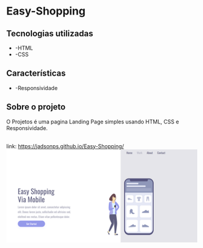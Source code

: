 <h1> Easy-Shopping  </h1> 


<h2>Tecnologias utilizadas</h2>

<ul>
  <li>-HTML</li>
  <li>-CSS</li>
</ul>

<h2>Características</h2>

<ul>
  <li>-Responsividade</li>
</ul>

<h2>Sobre o projeto</h2>
<p>O Projetos é uma pagina Landing Page simples usando HTML, CSS e Responsividade.</p>


<br>
link:
<a href="https://jadsonps.github.io/Easy-Shopping/">https://jadsonps.github.io/Easy-Shopping/</a>

<img src="https://github.com/JadsonPS/Easy-Shopping/blob/master/assets/Desktop.png?raw=true">
